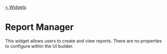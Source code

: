 <!-- ---
title: Report Manager
category: Widget
description: An interactive widget for creating and viewing reports.
--- -->

[< Widgets](../Widgets.md)

# Report Manager

This widget allows users to create and view reports. There are no properties to configure within the UI builder.

<!-- TODO: Add instructions for creating a report -->
